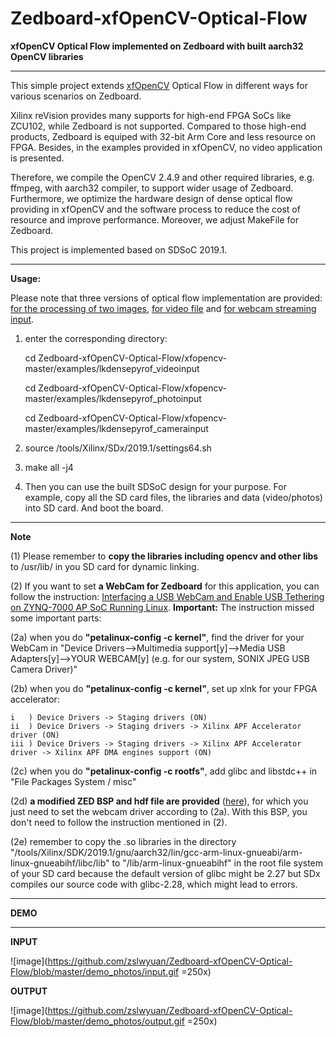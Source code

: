# Zedboard-xfOpenCV-Optical-Flow
**xfOpenCV Optical Flow implemented on Zedboard with built aarch32 OpenCV libraries**

***

This simple project extends [xfOpenCV](https://github.com/Xilinx/xfopencv) Optical Flow in different ways for various scenarios on Zedboard. 

Xilinx reVision provides many supports for high-end FPGA SoCs like ZCU102, while Zedboard is not supported. Compared to those high-end products, Zedboard is equiped with 32-bit Arm Core and less resource on FPGA. Besides, in the examples provided in xfOpenCV, no video application is presented.

Therefore, we compile the OpenCV 2.4.9 and other required libraries, e.g. ffmpeg, with aarch32 compiler, to support wider usage of Zedboard. Furthermore, we optimize the hardware design of dense optical flow providing in xfOpenCV and the software process to reduce the cost of resource and improve performance. Moreover, we adjust MakeFile for Zedboard.

This project is implemented based on SDSoC 2019.1.

***

**Usage:**

Please note that three versions of optical flow implementation are provided: [for the processing of two images](https://github.com/zslwyuan/Zedboard-xfOpenCV-Optical-Flow/tree/master/xfopencv-master/examples/lkdensepyrof_photoinput), [for video file](https://github.com/zslwyuan/Zedboard-xfOpenCV-Optical-Flow/tree/master/xfopencv-master/examples/lkdensepyrof_videoinput) and [for webcam streaming input](https://github.com/zslwyuan/Zedboard-xfOpenCV-Optical-Flow/tree/master/xfopencv-master/examples/lkdensepyrof_camerainput).

1. enter the corresponding directory:

    cd Zedboard-xfOpenCV-Optical-Flow/xfopencv-master/examples/lkdensepyrof_videoinput 

    cd Zedboard-xfOpenCV-Optical-Flow/xfopencv-master/examples/lkdensepyrof_photoinput

    cd Zedboard-xfOpenCV-Optical-Flow/xfopencv-master/examples/lkdensepyrof_camerainput


2. source /tools/Xilinx/SDx/2019.1/settings64.sh
3. make all -j4
4. Then you can use the built SDSoC design for your purpose. For example, copy all the SD card files, the libraries and data (video/photos) into SD card. And boot the board.

***

**Note**

(1) Please remember to **copy the libraries including opencv and other libs** to /usr/lib/ in you SD card for dynamic linking.

(2) If you want to set **a WebCam for Zedboard** for this application, you can follow the instruction: [Interfacing a USB WebCam and Enable USB Tethering on ZYNQ-7000 AP SoC Running Linux](https://medium.com/developments-and-implementations-on-zynq-7000-ap/interfacing-a-usb-webcam-and-enable-usb-tethering-on-zynq-7000-ap-soc-running-linux-1ba6d836749d). **Important:** The instruction missed some important parts:

(2a) when you do **"petalinux-config -c kernel"**, find the driver for your WebCam in "Device Drivers-->Multimedia support\[y\]-->Media USB Adapters\[y\]-->YOUR WEBCAM\[y\] (e.g. for our system, SONIX JPEG USB Camera Driver)"

(2b) when you do **"petalinux-config -c kernel"**, set up xlnk for your FPGA accelerator:

    i   ) Device Drivers -> Staging drivers (ON) 
    ii  ) Device Drivers -> Staging drivers -> Xilinx APF Accelerator driver (ON)
    iii ) Device Drivers -> Staging drivers -> Xilinx APF Accelerator driver -> Xilinx APF DMA engines support (ON)

(2c) when you do **"petalinux-config -c rootfs"**, add glibc and libstdc++ in "File Packages System / misc"

(2d) **a modified ZED BSP and hdf file are provided** ([here](https://github.com/zslwyuan/Zedboard-xfOpenCV-Optical-Flow/blob/master/petalinux)), for which you just need to set the webcam driver according to (2a). With this BSP, you don't need to follow the instruction mentioned in (2).

(2e) remember to copy the .so libraries in the directory "/tools/Xilinx/SDK/2019.1/gnu/aarch32/lin/gcc-arm-linux-gnueabi/arm-linux-gnueabihf/libc/lib" to "/lib/arm-linux-gnueabihf" in the root file system of your SD card because the default version of glibc might be 2.27 but SDx compiles our source code with glibc-2.28, which might lead to errors.


***

**DEMO**

***

**INPUT**

![image](https://github.com/zslwyuan/Zedboard-xfOpenCV-Optical-Flow/blob/master/demo_photos/input.gif =250x)

**OUTPUT**

![image](https://github.com/zslwyuan/Zedboard-xfOpenCV-Optical-Flow/blob/master/demo_photos/output.gif =250x)

